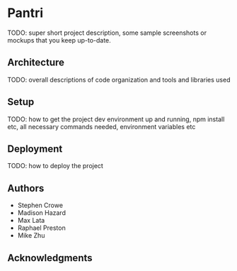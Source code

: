 # Pantri

TODO: super short project description, some sample screenshots or mockups that you keep up-to-date.

## Architecture

TODO:  overall descriptions of code organization and tools and libraries used

## Setup

TODO: how to get the project dev environment up and running, npm install etc, all necessary commands needed, environment variables etc

## Deployment

TODO: how to deploy the project

## Authors

 - Stephen Crowe
 - Madison Hazard
 - Max Lata
 - Raphael Preston
 - Mike Zhu

## Acknowledgments
